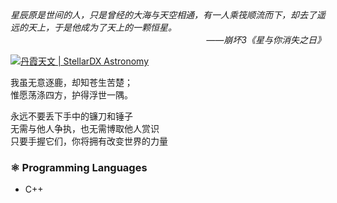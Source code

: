 <i>
星辰原是世间的人，只是曾经的大海与天空相通，有一人乘筏顺流而下，却去了遥远的天上，于是他成为了天上的一颗恒星。
<div align = "right">——崩坏3《星与你消失之日》</div>
</i>

[![丹霞天文 | StellarDX Astronomy](https://github-readme-stats.vercel.app/api?username=StellarDX)](https://github.com/anuraghazra/github-readme-stats)

我虽无意逐鹿，却知苍生苦楚；<br>
惟愿荡涤四方，护得浮世一隅。

永远不要丢下手中的镰刀和锤子<br>
无需与他人争执，也无需博取他人赏识<br>
只要手握它们，你将拥有改变世界的力量

<h3>⚛️ Programming Languages</h3>
<ul>
  <li>C++</li>
</ul>
